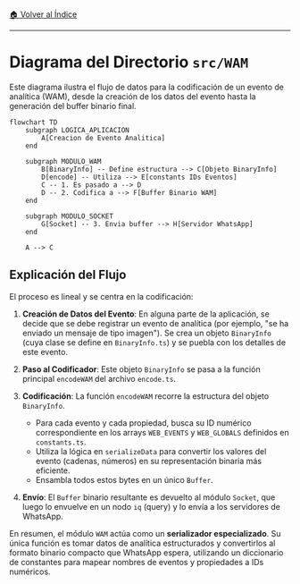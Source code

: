 [🏠 Volver al Índice](../navigation.md)

---

# Diagrama del Directorio `src/WAM`

Este diagrama ilustra el flujo de datos para la codificación de un evento de analítica (WAM), desde la creación de los datos del evento hasta la generación del buffer binario final.

```mermaid
flowchart TD
    subgraph LOGICA_APLICACION
        A[Creacion de Evento Analitica]
    end

    subgraph MODULO_WAM
        B[BinaryInfo] -- Define estructura --> C[Objeto BinaryInfo]
        D[encode] -- Utiliza --> E[constants IDs Eventos]
        C -- 1. Es pasado a --> D
        D -- 2. Codifica a --> F[Buffer Binario WAM]
    end

    subgraph MODULO_SOCKET
        G[Socket] -- 3. Envia buffer --> H[Servidor WhatsApp]
    end

    A --> C
```

## Explicación del Flujo

El proceso es lineal y se centra en la codificación:

1.  **Creación de Datos del Evento**: En alguna parte de la aplicación, se decide que se debe registrar un evento de analítica (por ejemplo, "se ha enviado un mensaje de tipo imagen"). Se crea un objeto `BinaryInfo` (cuya clase se define en `BinaryInfo.ts`) y se puebla con los detalles de este evento.

2.  **Paso al Codificador**: Este objeto `BinaryInfo` se pasa a la función principal `encodeWAM` del archivo `encode.ts`.

3.  **Codificación**: La función `encodeWAM` recorre la estructura del objeto `BinaryInfo`.
    - Para cada evento y cada propiedad, busca su ID numérico correspondiente en los arrays `WEB_EVENTS` y `WEB_GLOBALS` definidos en `constants.ts`.
    - Utiliza la lógica en `serializeData` para convertir los valores del evento (cadenas, números) en su representación binaria más eficiente.
    - Ensambla todos estos bytes en un único `Buffer`.

4.  **Envío**: El `Buffer` binario resultante es devuelto al módulo `Socket`, que luego lo envuelve en un nodo `iq` (query) y lo envía a los servidores de WhatsApp.

En resumen, el módulo `WAM` actúa como un **serializador especializado**. Su única función es tomar datos de analítica estructurados y convertirlos al formato binario compacto que WhatsApp espera, utilizando un diccionario de constantes para mapear nombres de eventos y propiedades a IDs numéricos.
